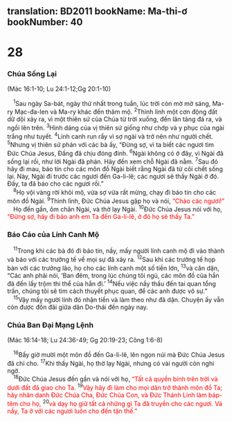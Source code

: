 translation: BD2011
bookName: Ma-thi-ơ 
bookNumber: 40
-------

<div class="title"><h1>28</h1><h3>Chúa Sống Lại</h3><p>(Mác 16:1-10; Lu 24:1-12;Gg 20:1-10)</p></div>
<span class="verse mat_28_1"> <sup>1</sup>Sau ngày Sa-bát, ngày thứ nhất trong tuần, lúc trời còn mờ mờ sáng, Ma-ry Mạc-đa-len và Ma-ry khác đến thăm mộ. </span>
<span class="verse mat_28_2"><sup>2</sup>Thình lình một cơn động đất dữ dội xảy ra, vì một thiên sứ của Chúa từ trời xuống, đến lăn tảng đá ra, và ngồi lên trên. </span>
<span class="verse mat_28_3"><sup>3</sup>Hình dáng của vị thiên sứ giống như chớp và y phục của ngài trắng như tuyết. </span>
<span class="verse mat_28_4"><sup>4</sup>Lính canh run rẩy vì sợ ngài và trở nên như người chết. </span>
<span class="verse mat_28_5"><sup>5</sup>Nhưng vị thiên sứ phán với các bà ấy, “Ðừng sợ, vì ta biết các ngươi tìm Ðức Chúa Jesus, Ðấng đã chịu đóng đinh. </span>
<span class="verse mat_28_6"><sup>6</sup>Ngài không có ở đây, vì Ngài đã sống lại rồi, như lời Ngài đã phán. Hãy đến xem chỗ Ngài đã nằm. </span>
<span class="verse mat_28_7"><sup>7</sup>Sau đó hãy đi mau, báo tin cho các môn đồ Ngài biết rằng Ngài đã từ cõi chết sống lại. Này, Ngài đi trước các ngươi đến Ga-li-lê; các ngươi sẽ thấy Ngài ở đó. Ðấy, ta đã báo cho các ngươi rồi.”<br/></span>
<span class="verse mat_28_8"> <sup>8</sup>Họ vội vàng rời khỏi mộ, vừa sợ vừa rất mừng, chạy đi báo tin cho các môn đồ Ngài. </span>
<span class="verse mat_28_9"><sup>9</sup>Thình lình, Ðức Chúa Jesus gặp họ và nói, <font color="red">“Chào các ngươi!”</font><br/> Họ đến gần, ôm chân Ngài, và thờ lạy Ngài. </span>
<span class="verse mat_28_10"><sup>10</sup>Ðức Chúa Jesus nói với họ, <font color="red">“Ðừng sợ, hãy đi bảo anh em Ta đến Ga-li-lê, ở đó họ sẽ thấy Ta.”</font><br/></span>
<div class="title"><h3>Báo Cáo của Lính Canh Mộ</h3></div>
<span class="verse mat_28_11"> <sup>11</sup>Trong khi các bà đó đi báo tin, nầy, mấy người lính canh mộ đi vào thành và báo với các trưởng tế về mọi sự đã xảy ra. </span>
<span class="verse mat_28_12"><sup>12</sup>Sau khi các trưởng tế họp bàn với các trưởng lão, họ cho các lính canh một số tiền lớn, </span>
<span class="verse mat_28_13"><sup>13</sup>và căn dặn, “Các anh phải nói, ‘Ban đêm, trong lúc chúng tôi ngủ, các môn đồ của hắn đã đến lấy trộm thi thể của hắn đi.’ </span>
<span class="verse mat_28_14"><sup>14</sup>Nếu việc nầy thấu đến tai quan tổng trấn, chúng tôi sẽ tìm cách thuyết phục quan, để các anh được vô sự.”<br/></span>
<span class="verse mat_28_15"> <sup>15</sup>Vậy mấy người lính đó nhận tiền và làm theo như đã dặn. Chuyện ấy vẫn còn được đồn đãi giữa dân Do-thái đến ngày nay.<br/></span>
<div class="title"><h3>Chúa Ban Ðại Mạng Lệnh</h3><p>(Mác 16:14-18; Lu 24:36-49; Gg 20:19-23; Công 1:6-8)</p></div>
<span class="verse mat_28_16"> <sup>16</sup>Bấy giờ mười một môn đồ đến Ga-li-lê, lên ngọn núi mà Ðức Chúa Jesus đã chỉ cho. </span>
<span class="verse mat_28_17"><sup>17</sup>Khi thấy Ngài, họ thờ lạy Ngài, nhưng có vài người còn nghi ngờ. <br/></span>
<span class="verse mat_28_18"> <sup>18</sup>Ðức Chúa Jesus đến gần và nói với họ, <font color="red">“Tất cả quyền bính trên trời và dưới đất đã giao cho Ta. </font></span>
<span class="verse mat_28_19"><sup>19</sup><font color="red">Vậy hãy đi làm cho mọi dân trở thành môn đồ Ta; hãy nhân danh Ðức Chúa Cha, Ðức Chúa Con, và Ðức Thánh Linh làm báp-têm cho họ, </font></span>
<span class="verse mat_28_20"><sup>20</sup><font color="red">và dạy họ giữ tất cả những gì Ta đã truyền cho các ngươi. Và nầy, Ta ở với các ngươi luôn cho đến tận thế.”</font><br/></span>
